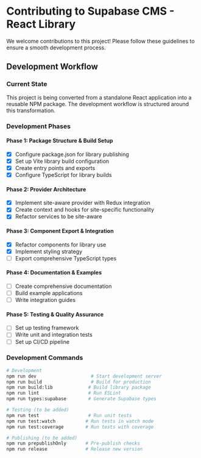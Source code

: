 # Contributing to Supabase CMS - React Library

We welcome contributions to this project! Please follow these guidelines to ensure a smooth development process.

## Development Workflow

### Current State

This project is being converted from a standalone React application into a reusable NPM package. The development workflow is structured around this transformation.

### Development Phases

#### Phase 1: Package Structure & Build Setup

- [x] Configure package.json for library publishing
- [x] Set up Vite library build configuration
- [x] Create entry points and exports
- [x] Configure TypeScript for library builds

#### Phase 2: Provider Architecture

- [x] Implement site-aware provider with Redux integration
- [x] Create context and hooks for site-specific functionality
- [x] Refactor services to be site-aware

#### Phase 3: Component Export & Integration

- [x] Refactor components for library use
- [x] Implement styling strategy
- [ ] Export comprehensive TypeScript types

#### Phase 4: Documentation & Examples

- [ ] Create comprehensive documentation
- [ ] Build example applications
- [ ] Write integration guides

#### Phase 5: Testing & Quality Assurance

- [ ] Set up testing framework
- [ ] Write unit and integration tests
- [ ] Set up CI/CD pipeline

### Development Commands

```bash
# Development
npm run dev                    # Start development server
npm run build                  # Build for production
npm run build:lib             # Build library package
npm run lint                  # Run ESLint
npm run types:supabase        # Generate Supabase types

# Testing (to be added)
npm run test                  # Run unit tests
npm run test:watch           # Run tests in watch mode
npm run test:coverage        # Run tests with coverage

# Publishing (to be added)
npm run prepublishOnly       # Pre-publish checks
npm run release              # Release new version
```
